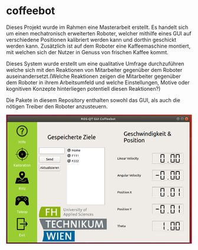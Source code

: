 # coffeebot

Dieses Projekt wurde im Rahmen eine Masterarbeit erstellt. Es handelt sich um einen mechatronisch erweiterten Roboter, welcher mithilfe eines GUI auf verschiedene Positionen kalibriert werden kann und dorthin geschickt werden kann. Zusätzlich ist auf dem Roboter eine Kaffeemaschine montiert, mit welchen sich der Nutzer in Genuss von frischen Kaffee kommt.

Dieses System wurde erstellt um eine qualitative Umfrage durchzuführen welche sich mit den Reaktionen von Mitarbeiter gegenüber dem Roboter auseinandersetzt.(Welche Reaktionen zeigen die Mitarbeiter gegenüber dem Roboter in ihrem Arbeitsumfeld und welche Einstellungen, Motive oder kognitiven Konzepte hinterliegen potentiell diesen Reaktionen?)

Die Pakete in diesem Repository enthalten sowohl das GUI, als auch die nötigen Treiber den Roboter anzusteuern.


![alt text](https://github.com/wolwalstud/coffeebot/blob/main/startside.png)
